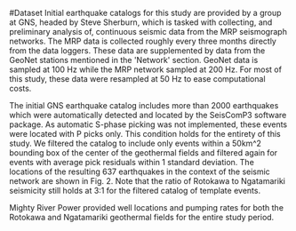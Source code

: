 #Dataset
Initial earthquake catalogs for this study are provided by a group at GNS, headed by Steve Sherburn, which is tasked with collecting, and preliminary analysis of, continuous seismic data from the MRP seismograph networks. The MRP data is collected roughly every three months directly from the data loggers. These data are supplemented by data from the GeoNet stations mentioned in the 'Network' section. GeoNet data is sampled at 100 Hz while the MRP network sampled at 200 Hz. For most of this study, these data were resampled at 50 Hz to ease computational costs.

The initial GNS earthquake catalog includes more than 2000 earthquakes which were automatically detected and located by the SeisComP3 software package. As automatic S-phase picking was not implemented, these events were located with P picks only. This condition holds for the entirety of this study. We filtered the catalog to include only events within a 50km^2 bounding box of the center of the geothermal fields and filtered again for events with average pick residuals within 1 standard deviation. The locations of the resulting 637 earthquakes in the context of the seismic network are shown in Fig. 2. Note that the ratio of Rotokawa to Ngatamariki seismicity still holds at 3:1 for the filtered catalog of template events.

Mighty River Power provided well locations and pumping rates for both the Rotokawa and Ngatamariki geothermal fields for the entire study period.